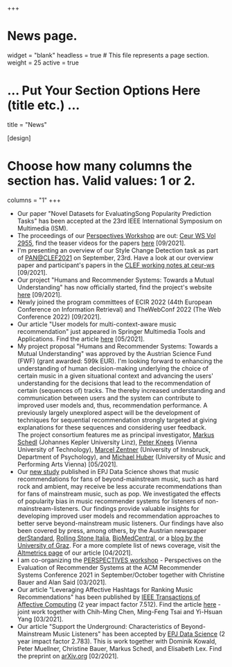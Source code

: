 +++
# News page.
widget = "blank"
headless = true  # This file represents a page section.
weight = 25 
active = true

# ... Put Your Section Options Here (title etc.) ...
title = "News"

[design]
  # Choose how many columns the section has. Valid values: 1 or 2.
  columns = "1"
+++
* Our paper "Novel Datasets for EvaluatingSong Popularity Prediction Tasks" has been accepted at the 23rd IEEE International Symposium on Multimedia (ISM).
* The proceedings of our [Perspectives Workshop](https://perspectives-ws.github.io/2021/) are out: [Ceur WS Vol 2955](http://ceur-ws.org/Vol-2955/), find the teaser videos for the papers [here](https://perspectives-ws.github.io/2021/videos/) [09/2021].
* I'm presenting an overview of our Style Change Detection task as part of [PAN@CLEF2021](https://pan.webis.de/clef21/pan21-web/index.html) on September, 23rd. Have a look at our overview paper and participant's papers in the [CLEF working notes at ceur-ws](http://ceur-ws.org/Vol-2936/) [09/2021].
* Our project "Humans and Recommender Systems: Towards a Mutual Understanding" has now officially started, find the
  project's website <a href="http://humrec.github.io">here</a> [09/2021].
* Newly joined the program committees of ECIR 2022 (44th European
Conference on Information Retrieval) and TheWebConf 2022 (The Web
Conference 2022) [09/2021].
* Our article "User models for multi-context-aware music recommendation" just appeared in Springer Multimedia Tools and
  Applications. Find the article <a href="https://doi.org/10.1007/s11042-020-09890-7">here</a> [05/2021].<br>
* My project proposal "Humans and Recommender Systems: Towards a Mutual Understanding" was approved by the Austrian Science Fund (FWF) (grant awarded: 599k EUR). I'm looking forward to enhancing the understanding of human decision-making underlying the choice of certain music in a given situational context and advancing the users' understanding for the decisions that lead to the recommendation of certain (sequences of) tracks. The thereby increased understanding and communication between users and the system can contribute to improved user models and, thus, recommendation performance. A previously largely unexplored aspect will be the development of techniques for sequential recommendation strongly targeted at giving explanations for these sequences and considering user feedback. <br>
The project consortium features me as principal investigator, <a href="http://www.mschedl.eu/">Markus Schedl</a> (Johannes Kepler University Linz), <a href="https://www.ifs.tuwien.ac.at/~knees/">Peter Knees</a> (Vienna University of Technology), <a href="https://www.uibk.ac.at/psychologie/fachbereiche/pdd/personality_assessment/mitarbeitende/zentner/index.html.de">Marcel Zentner</a> (University of Innsbruck, Department of Psychology), and <a href="https://www.mdw.ac.at/ims/team/michael-huber/">Michael Huber</a> (University of Music and Performing Arts Vienna) [05/2021].
* Our [new study](https://epjdatascience.springeropen.com/articles/10.1140/epjds/s13688-021-00268-9) published in EPJ Data Science shows that music recommendations for fans of beyond-mainstream music, such as hard rock and ambient, may receive be less accurate recommendations than for fans of mainstream music, such as pop. We investigated the effects of popularity bias in music recommender systems for listeners of non-mainstream-listeners. Our findings provide valuable insights for developing improved user models and recommendation approaches to better serve beyond-mainstream music listeners. 
Our findings have also been covered by press, among others, by the Austrian newspaper [derStandard](https://www.derstandard.at/story/2000125459611/musik-algorithmen-tun-sich-mit-hardrockern-und-hiphop-hoerern-schwer), [Rolling Stone Italia](https://www.rollingstone.it/musica/ecco-perche-lalgoritmo-delle-app-di-streaming-non-indovina-i-tuoi-gusti-musicali/556644/), [BioMedCentral](https://blogs.biomedcentral.com/on-physicalsciences/2021/04/13/algorithm-generated-music-recommendations-low-accuracy-for-fans-of-beyond-mainstream-music/), or a [blog by the University of Graz](https://www.tugraz.at/tu-graz/services/news-stories/tu-graz-news/einzelansicht/article/algorithmus-basierte-musikempfehlungen-geringe-treffsicherheit-fuer-liebhaber-von-nicht-mainstream-m/). For a more complete list of news coverage, visit the [Altmetrics page](https://springeropen.altmetric.com/details/102971226/news) of our article [04/2021].
* I am co-organizing the [PERSPECTIVES workshop](https://perspectives-ws.github.io/2021/) - Perspectives on the
  Evaluation of Recommender Systems at the ACM Recommender Systems Conference 2021 in September/October together with
Christine Bauer and Alan Said [03/2021].
* Our article "Leveraging Affective Hashtags for Ranking Music Recommendations" has been published by [IEEE Transactions
  of Affective Computing](https://ieeexplore.ieee.org/xpl/RecentIssue.jsp?punumber=5165369) (2 year impact factor
7.512). Find the article [here](https://ieeexplore.ieee.org/document/8382228) - joint work together
with Chih-Ming Chen, Ming-Feng Tsai and Yi-Hsuan Yang [03/2021].
* Our article "Support the Underground: Characteristics of Beyond-Mainstream Music Listeners" has been accepted by [EPJ Data Science](https://epjdatascience.springeropen.com/) (2 year impact factor 2.783). This is work together with Dominik Kowald, Peter Muellner, Christine Bauer, Markus Schedl, and Elisabeth Lex. Find the preprint on [arXiv.org](https://arxiv.org/abs/2102.12188) [02/2021].
